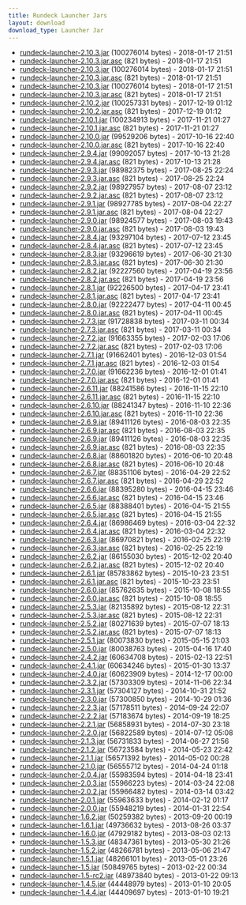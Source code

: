 ```yaml
---
title: Rundeck Launcher Jars
layout: download
download_type: Launcher Jar
---
```

* [rundeck-launcher-2.10.3.jar](http://download.rundeck.org/jar/rundeck-launcher-2.10.3.jar) (100276014 bytes) - 2018-01-17 21:51
* [rundeck-launcher-2.10.3.jar.asc](http://download.rundeck.org/jar/rundeck-launcher-2.10.3.jar.asc) (821 bytes) - 2018-01-17 21:51
* [rundeck-launcher-2.10.3.jar](http://download.rundeck.org/jar/rundeck-launcher-2.10.3.jar) (100276014 bytes) - 2018-01-17 21:51
* [rundeck-launcher-2.10.3.jar.asc](http://download.rundeck.org/jar/rundeck-launcher-2.10.3.jar.asc) (821 bytes) - 2018-01-17 21:51
* [rundeck-launcher-2.10.3.jar](http://download.rundeck.org/jar/rundeck-launcher-2.10.3.jar) (100276014 bytes) - 2018-01-17 21:51
* [rundeck-launcher-2.10.3.jar.asc](http://download.rundeck.org/jar/rundeck-launcher-2.10.3.jar.asc) (821 bytes) - 2018-01-17 21:51
* [rundeck-launcher-2.10.2.jar](http://download.rundeck.org/jar/rundeck-launcher-2.10.2.jar) (100257331 bytes) - 2017-12-19 01:12
* [rundeck-launcher-2.10.2.jar.asc](http://download.rundeck.org/jar/rundeck-launcher-2.10.2.jar.asc) (821 bytes) - 2017-12-19 01:12
* [rundeck-launcher-2.10.1.jar](http://download.rundeck.org/jar/rundeck-launcher-2.10.1.jar) (100234913 bytes) - 2017-11-21 01:27
* [rundeck-launcher-2.10.1.jar.asc](http://download.rundeck.org/jar/rundeck-launcher-2.10.1.jar.asc) (821 bytes) - 2017-11-21 01:27
* [rundeck-launcher-2.10.0.jar](http://download.rundeck.org/jar/rundeck-launcher-2.10.0.jar) (99529206 bytes) - 2017-10-16 22:40
* [rundeck-launcher-2.10.0.jar.asc](http://download.rundeck.org/jar/rundeck-launcher-2.10.0.jar.asc) (821 bytes) - 2017-10-16 22:40
* [rundeck-launcher-2.9.4.jar](http://download.rundeck.org/jar/rundeck-launcher-2.9.4.jar) (99092057 bytes) - 2017-10-13 21:28
* [rundeck-launcher-2.9.4.jar.asc](http://download.rundeck.org/jar/rundeck-launcher-2.9.4.jar.asc) (821 bytes) - 2017-10-13 21:28
* [rundeck-launcher-2.9.3.jar](http://download.rundeck.org/jar/rundeck-launcher-2.9.3.jar) (98982375 bytes) - 2017-08-25 22:24
* [rundeck-launcher-2.9.3.jar.asc](http://download.rundeck.org/jar/rundeck-launcher-2.9.3.jar.asc) (821 bytes) - 2017-08-25 22:24
* [rundeck-launcher-2.9.2.jar](http://download.rundeck.org/jar/rundeck-launcher-2.9.2.jar) (98927957 bytes) - 2017-08-07 23:12
* [rundeck-launcher-2.9.2.jar.asc](http://download.rundeck.org/jar/rundeck-launcher-2.9.2.jar.asc) (821 bytes) - 2017-08-07 23:12
* [rundeck-launcher-2.9.1.jar](http://download.rundeck.org/jar/rundeck-launcher-2.9.1.jar) (98927785 bytes) - 2017-08-04 22:27
* [rundeck-launcher-2.9.1.jar.asc](http://download.rundeck.org/jar/rundeck-launcher-2.9.1.jar.asc) (821 bytes) - 2017-08-04 22:27
* [rundeck-launcher-2.9.0.jar](http://download.rundeck.org/jar/rundeck-launcher-2.9.0.jar) (98924577 bytes) - 2017-08-03 19:43
* [rundeck-launcher-2.9.0.jar.asc](http://download.rundeck.org/jar/rundeck-launcher-2.9.0.jar.asc) (821 bytes) - 2017-08-03 19:43
* [rundeck-launcher-2.8.4.jar](http://download.rundeck.org/jar/rundeck-launcher-2.8.4.jar) (93297104 bytes) - 2017-07-12 23:45
* [rundeck-launcher-2.8.4.jar.asc](http://download.rundeck.org/jar/rundeck-launcher-2.8.4.jar.asc) (821 bytes) - 2017-07-12 23:45
* [rundeck-launcher-2.8.3.jar](http://download.rundeck.org/jar/rundeck-launcher-2.8.3.jar) (93296619 bytes) - 2017-06-30 21:30
* [rundeck-launcher-2.8.3.jar.asc](http://download.rundeck.org/jar/rundeck-launcher-2.8.3.jar.asc) (821 bytes) - 2017-06-30 21:30
* [rundeck-launcher-2.8.2.jar](http://download.rundeck.org/jar/rundeck-launcher-2.8.2.jar) (92227560 bytes) - 2017-04-19 23:56
* [rundeck-launcher-2.8.2.jar.asc](http://download.rundeck.org/jar/rundeck-launcher-2.8.2.jar.asc) (821 bytes) - 2017-04-19 23:56
* [rundeck-launcher-2.8.1.jar](http://download.rundeck.org/jar/rundeck-launcher-2.8.1.jar) (92226500 bytes) - 2017-04-17 23:41
* [rundeck-launcher-2.8.1.jar.asc](http://download.rundeck.org/jar/rundeck-launcher-2.8.1.jar.asc) (821 bytes) - 2017-04-17 23:41
* [rundeck-launcher-2.8.0.jar](http://download.rundeck.org/jar/rundeck-launcher-2.8.0.jar) (92222477 bytes) - 2017-04-11 00:45
* [rundeck-launcher-2.8.0.jar.asc](http://download.rundeck.org/jar/rundeck-launcher-2.8.0.jar.asc) (821 bytes) - 2017-04-11 00:45
* [rundeck-launcher-2.7.3.jar](http://download.rundeck.org/jar/rundeck-launcher-2.7.3.jar) (91728838 bytes) - 2017-03-11 00:34
* [rundeck-launcher-2.7.3.jar.asc](http://download.rundeck.org/jar/rundeck-launcher-2.7.3.jar.asc) (821 bytes) - 2017-03-11 00:34
* [rundeck-launcher-2.7.2.jar](http://download.rundeck.org/jar/rundeck-launcher-2.7.2.jar) (91663355 bytes) - 2017-02-03 17:06
* [rundeck-launcher-2.7.2.jar.asc](http://download.rundeck.org/jar/rundeck-launcher-2.7.2.jar.asc) (821 bytes) - 2017-02-03 17:06
* [rundeck-launcher-2.7.1.jar](http://download.rundeck.org/jar/rundeck-launcher-2.7.1.jar) (91662401 bytes) - 2016-12-03 01:54
* [rundeck-launcher-2.7.1.jar.asc](http://download.rundeck.org/jar/rundeck-launcher-2.7.1.jar.asc) (821 bytes) - 2016-12-03 01:54
* [rundeck-launcher-2.7.0.jar](http://download.rundeck.org/jar/rundeck-launcher-2.7.0.jar) (91662236 bytes) - 2016-12-01 01:41
* [rundeck-launcher-2.7.0.jar.asc](http://download.rundeck.org/jar/rundeck-launcher-2.7.0.jar.asc) (821 bytes) - 2016-12-01 01:41
* [rundeck-launcher-2.6.11.jar](http://download.rundeck.org/jar/rundeck-launcher-2.6.11.jar) (88241586 bytes) - 2016-11-15 22:10
* [rundeck-launcher-2.6.11.jar.asc](http://download.rundeck.org/jar/rundeck-launcher-2.6.11.jar.asc) (821 bytes) - 2016-11-15 22:10
* [rundeck-launcher-2.6.10.jar](http://download.rundeck.org/jar/rundeck-launcher-2.6.10.jar) (88241347 bytes) - 2016-11-10 22:36
* [rundeck-launcher-2.6.10.jar.asc](http://download.rundeck.org/jar/rundeck-launcher-2.6.10.jar.asc) (821 bytes) - 2016-11-10 22:36
* [rundeck-launcher-2.6.9.jar](http://download.rundeck.org/jar/rundeck-launcher-2.6.9.jar) (89411126 bytes) - 2016-08-03 22:35
* [rundeck-launcher-2.6.9.jar.asc](http://download.rundeck.org/jar/rundeck-launcher-2.6.9.jar.asc) (821 bytes) - 2016-08-03 22:35
* [rundeck-launcher-2.6.9.jar](http://download.rundeck.org/jar/rundeck-launcher-2.6.9.jar) (89411126 bytes) - 2016-08-03 22:35
* [rundeck-launcher-2.6.9.jar.asc](http://download.rundeck.org/jar/rundeck-launcher-2.6.9.jar.asc) (821 bytes) - 2016-08-03 22:35
* [rundeck-launcher-2.6.8.jar](http://download.rundeck.org/jar/rundeck-launcher-2.6.8.jar) (88601820 bytes) - 2016-06-10 20:48
* [rundeck-launcher-2.6.8.jar.asc](http://download.rundeck.org/jar/rundeck-launcher-2.6.8.jar.asc) (821 bytes) - 2016-06-10 20:48
* [rundeck-launcher-2.6.7.jar](http://download.rundeck.org/jar/rundeck-launcher-2.6.7.jar) (88351106 bytes) - 2016-04-29 22:52
* [rundeck-launcher-2.6.7.jar.asc](http://download.rundeck.org/jar/rundeck-launcher-2.6.7.jar.asc) (821 bytes) - 2016-04-29 22:52
* [rundeck-launcher-2.6.6.jar](http://download.rundeck.org/jar/rundeck-launcher-2.6.6.jar) (88395280 bytes) - 2016-04-15 23:46
* [rundeck-launcher-2.6.6.jar.asc](http://download.rundeck.org/jar/rundeck-launcher-2.6.6.jar.asc) (821 bytes) - 2016-04-15 23:46
* [rundeck-launcher-2.6.5.jar](http://download.rundeck.org/jar/rundeck-launcher-2.6.5.jar) (88388401 bytes) - 2016-04-15 21:55
* [rundeck-launcher-2.6.5.jar.asc](http://download.rundeck.org/jar/rundeck-launcher-2.6.5.jar.asc) (821 bytes) - 2016-04-15 21:55
* [rundeck-launcher-2.6.4.jar](http://download.rundeck.org/jar/rundeck-launcher-2.6.4.jar) (86986469 bytes) - 2016-03-04 22:32
* [rundeck-launcher-2.6.4.jar.asc](http://download.rundeck.org/jar/rundeck-launcher-2.6.4.jar.asc) (821 bytes) - 2016-03-04 22:32
* [rundeck-launcher-2.6.3.jar](http://download.rundeck.org/jar/rundeck-launcher-2.6.3.jar) (86970821 bytes) - 2016-02-25 22:19
* [rundeck-launcher-2.6.3.jar.asc](http://download.rundeck.org/jar/rundeck-launcher-2.6.3.jar.asc) (821 bytes) - 2016-02-25 22:19
* [rundeck-launcher-2.6.2.jar](http://download.rundeck.org/jar/rundeck-launcher-2.6.2.jar) (86155030 bytes) - 2015-12-02 20:40
* [rundeck-launcher-2.6.2.jar.asc](http://download.rundeck.org/jar/rundeck-launcher-2.6.2.jar.asc) (821 bytes) - 2015-12-02 20:40
* [rundeck-launcher-2.6.1.jar](http://download.rundeck.org/jar/rundeck-launcher-2.6.1.jar) (85783862 bytes) - 2015-10-23 23:51
* [rundeck-launcher-2.6.1.jar.asc](http://download.rundeck.org/jar/rundeck-launcher-2.6.1.jar.asc) (821 bytes) - 2015-10-23 23:51
* [rundeck-launcher-2.6.0.jar](http://download.rundeck.org/jar/rundeck-launcher-2.6.0.jar) (85762635 bytes) - 2015-10-08 18:55
* [rundeck-launcher-2.6.0.jar.asc](http://download.rundeck.org/jar/rundeck-launcher-2.6.0.jar.asc) (821 bytes) - 2015-10-08 18:55
* [rundeck-launcher-2.5.3.jar](http://download.rundeck.org/jar/rundeck-launcher-2.5.3.jar) (82135892 bytes) - 2015-08-12 22:31
* [rundeck-launcher-2.5.3.jar.asc](http://download.rundeck.org/jar/rundeck-launcher-2.5.3.jar.asc) (821 bytes) - 2015-08-12 22:31
* [rundeck-launcher-2.5.2.jar](http://download.rundeck.org/jar/rundeck-launcher-2.5.2.jar) (80271639 bytes) - 2015-07-07 18:13
* [rundeck-launcher-2.5.2.jar.asc](http://download.rundeck.org/jar/rundeck-launcher-2.5.2.jar.asc) (821 bytes) - 2015-07-07 18:13
* [rundeck-launcher-2.5.1.jar](http://download.rundeck.org/jar/rundeck-launcher-2.5.1.jar) (80073830 bytes) - 2015-05-15 21:03
* [rundeck-launcher-2.5.0.jar](http://download.rundeck.org/jar/rundeck-launcher-2.5.0.jar) (80038763 bytes) - 2015-04-16 17:40
* [rundeck-launcher-2.4.2.jar](http://download.rundeck.org/jar/rundeck-launcher-2.4.2.jar) (60634708 bytes) - 2015-02-13 22:51
* [rundeck-launcher-2.4.1.jar](http://download.rundeck.org/jar/rundeck-launcher-2.4.1.jar) (60634246 bytes) - 2015-01-30 13:37
* [rundeck-launcher-2.4.0.jar](http://download.rundeck.org/jar/rundeck-launcher-2.4.0.jar) (60623909 bytes) - 2014-12-17 00:00
* [rundeck-launcher-2.3.2.jar](http://download.rundeck.org/jar/rundeck-launcher-2.3.2.jar) (57303309 bytes) - 2014-11-06 22:34
* [rundeck-launcher-2.3.1.jar](http://download.rundeck.org/jar/rundeck-launcher-2.3.1.jar) (57304127 bytes) - 2014-10-31 21:52
* [rundeck-launcher-2.3.0.jar](http://download.rundeck.org/jar/rundeck-launcher-2.3.0.jar) (57300850 bytes) - 2014-10-29 01:36
* [rundeck-launcher-2.2.3.jar](http://download.rundeck.org/jar/rundeck-launcher-2.2.3.jar) (57178511 bytes) - 2014-09-24 22:07
* [rundeck-launcher-2.2.2.jar](http://download.rundeck.org/jar/rundeck-launcher-2.2.2.jar) (57183674 bytes) - 2014-09-19 18:25
* [rundeck-launcher-2.2.1.jar](http://download.rundeck.org/jar/rundeck-launcher-2.2.1.jar) (56858931 bytes) - 2014-07-30 23:18
* [rundeck-launcher-2.2.0.jar](http://download.rundeck.org/jar/rundeck-launcher-2.2.0.jar) (56822589 bytes) - 2014-07-12 05:08
* [rundeck-launcher-2.1.3.jar](http://download.rundeck.org/jar/rundeck-launcher-2.1.3.jar) (56731833 bytes) - 2014-06-27 21:56
* [rundeck-launcher-2.1.2.jar](http://download.rundeck.org/jar/rundeck-launcher-2.1.2.jar) (56723584 bytes) - 2014-05-23 22:42
* [rundeck-launcher-2.1.1.jar](http://download.rundeck.org/jar/rundeck-launcher-2.1.1.jar) (56571392 bytes) - 2014-05-02 00:28
* [rundeck-launcher-2.1.0.jar](http://download.rundeck.org/jar/rundeck-launcher-2.1.0.jar) (56555712 bytes) - 2014-04-24 01:18
* [rundeck-launcher-2.0.4.jar](http://download.rundeck.org/jar/rundeck-launcher-2.0.4.jar) (55983594 bytes) - 2014-04-18 23:41
* [rundeck-launcher-2.0.3.jar](http://download.rundeck.org/jar/rundeck-launcher-2.0.3.jar) (55966223 bytes) - 2014-03-24 22:08
* [rundeck-launcher-2.0.2.jar](http://download.rundeck.org/jar/rundeck-launcher-2.0.2.jar) (55966482 bytes) - 2014-03-14 03:42
* [rundeck-launcher-2.0.1.jar](http://download.rundeck.org/jar/rundeck-launcher-2.0.1.jar) (55963633 bytes) - 2014-02-12 01:17
* [rundeck-launcher-2.0.0.jar](http://download.rundeck.org/jar/rundeck-launcher-2.0.0.jar) (55948219 bytes) - 2014-01-31 22:54
* [rundeck-launcher-1.6.2.jar](http://download.rundeck.org/jar/rundeck-launcher-1.6.2.jar) (50259382 bytes) - 2013-09-20 00:19
* [rundeck-launcher-1.6.1.jar](http://download.rundeck.org/jar/rundeck-launcher-1.6.1.jar) (49736632 bytes) - 2013-08-26 03:37
* [rundeck-launcher-1.6.0.jar](http://download.rundeck.org/jar/rundeck-launcher-1.6.0.jar) (47929182 bytes) - 2013-08-03 02:13
* [rundeck-launcher-1.5.3.jar](http://download.rundeck.org/jar/rundeck-launcher-1.5.3.jar) (48347361 bytes) - 2013-05-30 21:26
* [rundeck-launcher-1.5.2.jar](http://download.rundeck.org/jar/rundeck-launcher-1.5.2.jar) (48266781 bytes) - 2013-05-06 21:47
* [rundeck-launcher-1.5.1.jar](http://download.rundeck.org/jar/rundeck-launcher-1.5.1.jar) (48266101 bytes) - 2013-05-01 23:26
* [rundeck-launcher-1.5.jar](http://download.rundeck.org/jar/rundeck-launcher-1.5.jar) (50849765 bytes) - 2013-02-22 00:34
* [rundeck-launcher-1.5-rc2.jar](http://download.rundeck.org/jar/rundeck-launcher-1.5-rc2.jar) (48973840 bytes) - 2013-01-22 09:13
* [rundeck-launcher-1.4.5.jar](http://download.rundeck.org/jar/rundeck-launcher-1.4.5.jar) (44448979 bytes) - 2013-01-10 20:05
* [rundeck-launcher-1.4.4.jar](http://download.rundeck.org/jar/rundeck-launcher-1.4.4.jar) (44409697 bytes) - 2013-01-10 19:21
